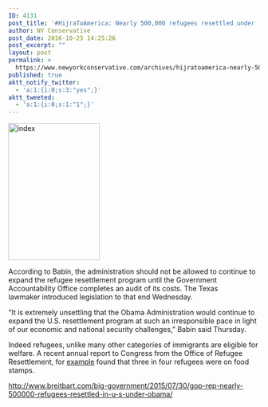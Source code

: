 ```yaml
---
ID: 4131
post_title: '#HijraToAmerica: Nearly 500,000 refugees resettled under  #Obama  #tcot'
author: NY Conservative
post_date: 2016-10-25 14:25:26
post_excerpt: ""
layout: post
permalink: >
  https://www.newyorkconservative.com/archives/hijratoamerica-nearly-500000-refugees-resettled-under-obama-tcot/
published: true
aktt_notify_twitter:
  - 'a:1:{i:0;s:3:"yes";}'
aktt_tweeted:
  - 'a:1:{i:0;s:1:"1";}'
---
```

<a href="https://www.newyorkconservative.com/wp-content/uploads/2015/07/index4.jpeg"><img class="alignnone size-full wp-image-3523" src="https://www.newyorkconservative.com/wp-content/uploads/2015/07/index4.jpeg" alt="index" width="183" height="275" /></a>

According to Babin, the administration should not be allowed to continue to expand the refugee resettlement program until the Government Accountability Office completes an audit of its costs. The Texas lawmaker introduced legislation to that end Wednesday.

“It is extremely unsettling that the Obama Administration would continue to expand the U.S. resettlement program at such an irresponsible pace in light of our economic and national security challenges,” Babin said Thursday.

Indeed refugees, unlike many other categories of immigrants are eligible for welfare. A recent annual report to Congress from the Office of Refugee Resettlement, for <a href="http://www.breitbart.com/big-government/2015/04/01/3-in-4-refugees-on-food-stamps-many-using-other-forms-of-public-assistance/">example</a> found that three in four refugees were on food stamps.

<a href="http://www.breitbart.com/big-government/2015/07/30/gop-rep-nearly-500000-refugees-resettled-in-u-s-under-obama/">http://www.breitbart.com/big-government/2015/07/30/gop-rep-nearly-500000-refugees-resettled-in-u-s-under-obama/</a>